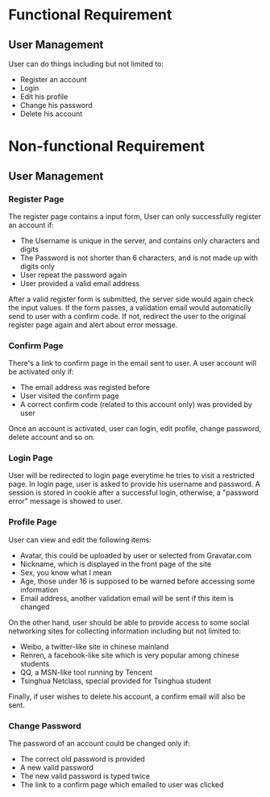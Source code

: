 # Functional Requirement

## User Management

User can do things including but not limited to:

- Register an account
- Login
- Edit his profile
- Change his password
- Delete his account

# Non-functional Requirement

## User Management

### Register Page

The register page contains a input form, User can only successfully register an account if:

- The Username is unique in the server, and contains only characters and digits
- The Password is not shorter than 6 characters, and is not made up with digits only
- User repeat the password again
- User provided a valid email address

After a valid register form is submitted, the server side would again check the input values.
If the form passes, a validation email would automaticlly send to user with a confirm code.
If not, redirect the user to the original register page again and alert about error message.

### Confirm Page

There's a link to confirm page in the email sent to user. A user account will be activated only if:

- The email address was registed before
- User visited the confirm page
- A correct confirm code (related to this account only) was provided by user

Once an account is activated, user can login, edit profile, change password, delete account and so on.

### Login Page

User will be redirected to login page everytime he tries to visit a restricted page.
In login page, user is asked to provide his username and password. A session is stored in cookie
after a successful login, otherwise, a "password error" message is showed to user.

### Profile Page

User can view and edit the following items:

- Avatar, this could be uploaded by user or selected from Gravatar.com
- Nickname, which is displayed in the front page of the site
- Sex, you know what I mean
- Age, those under 16 is supposed to be warned before accessing some information
- Email address, another validation email will be sent if this item is changed

On the other hand, user should be able to provide access to some social networking sites
for collecting information including but not limited to:

- Weibo, a twitter-like site in chinese mainland
- Renren, a facebook-like site which is very popular among chinese students
- QQ, a MSN-like tool running by Tencent
- Tsinghua Netclass, special provided for Tsinghua student

Finally, if user wishes to delete his account, a confirm email will also be sent.

### Change Password

The password of an account could be changed only if:

- The correct old password is provided
- A new valid password
- The new valid password is typed twice
- The link to a confirm page which emailed to user was clicked

